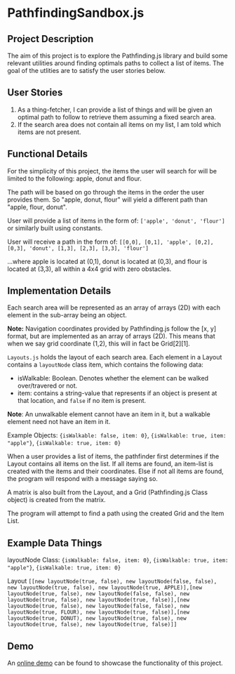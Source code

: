 PathfindingSandbox.js
==============

Project Description
------------

The aim of this project is to explore the Pathfinding.js library and build some relevant utilities
around finding optimals paths to collect a list of items. The goal of the utlities are to satisfy the
user stories below.

User Stories
------
1. As a thing-fetcher, I can provide a list of things and will be given an optimal path to follow to
 retrieve them assuming a fixed search area.
2. If the search area does not contain all items on my list, I am told which items are not present.

Functional Details
------
For the simplicity of this project, the items the user will search for will be limited to the following:
apple, donut and flour.

The path will be based on go through the items in the order the user provides them. So "apple, donut, flour" will yield a different path than "apple, flour, donut".

User will provide a list of items in the form of:
```['apple', 'donut', 'flour']```
or similarly built using constants.

User will receive a path in the form of:
```[[0,0], [0,1], 'apple', [0,2], [0,3], 'donut', [1,3], [2,3], [3,3], 'flour']```

...where apple is located at (0,1), donut is located at (0,3), and flour is located at (3,3), all within
a 4x4 grid with zero obstacles.

Implementation Details
------
Each search area will be represented as an array of arrays (2D) with each element in the sub-array being
an object.

**Note:** Navigation coordinates provided by Pathfinding.js follow the [x, y] format, but are
implemented as an array of arrays (2D). This means that when we say grid coordinate (1,2), this will
in fact be Grid[2][1].

`Layouts.js` holds the layout of each search area. Each element in a Layout contains a `layoutNode` class item, which contains the following data:
* isWalkable: Boolean. Denotes whether the element can be walked over/travered or not.
* item: contains a string-value that represents if an object is present at that location, and `false` if
no item is present.

**Note**: An unwalkable element cannot have an item in it, but a walkable element need not have an item
in it.

Example Objects:
```{isWalkable: false, item: 0}```,
```{isWalkable: true, item: "apple"}```,
```{isWalkable: true, item: 0}```

When a user provides a list of items, the pathfinder first determines if the Layout contains
all items on the list. If all items are found, an item-list is created with the items and their coordinates. Else if not all items are found, the program will respond with a message saying so.

A matrix is also built from the Layout, and a Grid (Pathfinding.js Class object) is created from the matrix.

The program will attempt to find a path using the created Grid and the Item List.


Example Data Things
------
layoutNode Class:
```{isWalkable: false, item: 0}```,
```{isWalkable: true, item: "apple"}```,
```{isWalkable: true, item: 0}```

Layout
```[[new layoutNode(true, false), new layoutNode(false, false), new layoutNode(true, false), new layoutNode(true, APPLE)],[new layoutNode(true, false), new layoutNode(false, false), new layoutNode(true, false), new layoutNode(true, false)],[new layoutNode(true, false), new layoutNode(false, false), new layoutNode(true, FLOUR), new layoutNode(true, false)],[new layoutNode(true, DONUT), new layoutNode(true, false), new layoutNode(true, false), new layoutNode(true, false)]]```


Demo
------

An [online demo](http://www.google.com) can be found to showcase the functionality of this project.
